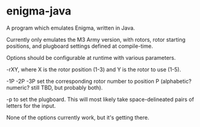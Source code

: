 # enigma-java
A program which emulates Enigma, written in Java.

Currently only emulates the M3 Army version, with rotors, rotor starting positions, and plugboard settings defined at compile-time.

Options should be configurable at runtime with various parameters.

-rXY, where X is the rotor position (1-3) and Y is the rotor to use (1-5).

-1P
-2P
-3P set the corresponding rotor number to position P (alphabetic? numeric? still TBD, but probably both).

-p to set the plugboard. This will most likely take space-delineated pairs of letters for the input.

None of the options currently work, but it's getting there.

